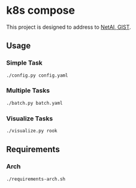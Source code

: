 # k8s compose

This project is designed to address to [NetAI, GIST](https://nm.gist.ac.kr/).

## Usage

### Simple Task

``` bash
./config.py config.yaml
```

### Multiple Tasks

``` bash
./batch.py batch.yaml
```

### Visualize Tasks

``` bash
./visualize.py rook
```

## Requirements

### Arch

``` bash
./requirements-arch.sh
```
